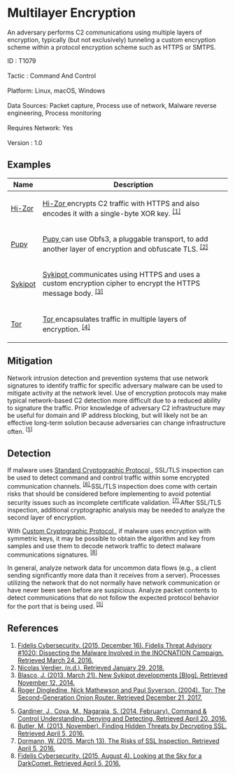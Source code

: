 <div class="container-fluid">
 <h1>
  Multilayer Encryption
 </h1>
 <div class="row">
  <div class="col-md-8 description-body">
   <p>
    An adversary performs C2 communications using multiple layers of encryption, typically (but not exclusively) tunneling a custom encryption scheme within a protocol encryption scheme such as HTTPS or SMTPS.
   </p>
  </div>
  <div class="col-md-4">
   <div class="card">
    <div class="card-body">
     <div class="card-data">
      <span class="h5 card-title">
       ID
      </span>
      : T1079
      <br/>
      <br/>
     </div>
     <div class="card-data">
      <span class="h5 card-title">
      </span>
     </div>
     <div class="card-data">
      <span class="h5 card-title">
       Tactic
      </span>
      : Command And Control
      <br/>
      <br/>
     </div>
     <div class="card-data">
      <span class="h5 card-title">
       Platform:
      </span>
      Linux, macOS, Windows
      <br/>
      <br/>
     </div>
     <div class="card-data">
      <span class="h5 card-title">
      </span>
     </div>
     <div class="card-data">
      <span class="h5 card-title">
      </span>
     </div>
     <div class="card-data">
      <span class="h5 card-title">
       Data Sources:
      </span>
      Packet capture, Process use of network, Malware reverse engineering, Process monitoring
      <br/>
      <br/>
     </div>
     <div class="card-data">
      <span class="h5 card-title">
      </span>
     </div>
     <div class="card-data">
      <span class="h5 card-title">
       Requires Network:
      </span>
      Yes
      <br/>
      <br/>
     </div>
     <div class="card-data">
      <span class="h5 card-title">
      </span>
     </div>
     <div class="card-data">
      <span class="h5 card-title">
      </span>
     </div>
     <div class="card-data">
      <span class="h5 card-title">
      </span>
     </div>
     <div class="card-data">
      <span class="h5 card-title">
      </span>
     </div>
     <div class="card-data">
      <span class="h5 card-title">
       Version
      </span>
      : 1.0
     </div>
    </div>
   </div>
  </div>
 </div>
 <h2 class="pt-3" id="examples">
  Examples
 </h2>
 <table class="table table-bordered table-light mt-2">
  <thead>
   <tr>
    <th scope="col">
     Name
    </th>
    <th scope="col">
     Description
    </th>
   </tr>
  </thead>
  <tbody class="bg-white">
   <tr>
    <td>
     <a href="https://attack.mitre.org/software/S0087">
      Hi-Zor
     </a>
    </td>
    <td>
     <p>
      <a href="https://attack.mitre.org/software/S0087">
       Hi-Zor
      </a>
      encrypts C2 traffic with HTTPS and also encodes it with a single-byte XOR key.
      <span class="scite-citeref-number" data-reference="Fidelis INOCNATION" id="scite-ref-1-a" onclick="scrollToRef('scite-1')">
       <sup>
        <a aria-describedby="qtip-0" data-hasqtip="0" href="https://www.fidelissecurity.com/sites/default/files/FTA_1020_Fidelis_Inocnation_FINAL_0.pdf" target="_blank">
         [1]
        </a>
       </sup>
      </span>
     </p>
    </td>
   </tr>
   <tr>
    <td>
     <a href="https://attack.mitre.org/software/S0192">
      Pupy
     </a>
    </td>
    <td>
     <p>
      <a href="https://attack.mitre.org/software/S0192">
       Pupy
      </a>
      can use Obfs3, a pluggable transport, to add another layer of encryption and obfuscate TLS.
      <span class="scite-citeref-number" data-reference="GitHub Pupy" id="scite-ref-2-a" onclick="scrollToRef('scite-2')">
       <sup>
        <a aria-describedby="qtip-1" data-hasqtip="1" href="https://github.com/n1nj4sec/pupy" target="_blank">
         [2]
        </a>
       </sup>
      </span>
     </p>
    </td>
   </tr>
   <tr>
    <td>
     <a href="https://attack.mitre.org/software/S0018">
      Sykipot
     </a>
    </td>
    <td>
     <p>
      <a href="https://attack.mitre.org/software/S0018">
       Sykipot
      </a>
      communicates using HTTPS and uses a custom encryption cipher to encrypt the HTTPS message body.
      <span class="scite-citeref-number" data-reference="Blasco 2013" id="scite-ref-3-a" onclick="scrollToRef('scite-3')">
       <sup>
        <a aria-describedby="qtip-2" data-hasqtip="2" href="http://www.alienvault.com/open-threat-exchange/blog/new-sykipot-developments" target="_blank">
         [3]
        </a>
       </sup>
      </span>
     </p>
    </td>
   </tr>
   <tr>
    <td>
     <a href="https://attack.mitre.org/software/S0183">
      Tor
     </a>
    </td>
    <td>
     <p>
      <a href="https://attack.mitre.org/software/S0183">
       Tor
      </a>
      encapsulates traffic in multiple layers of encryption.
      <span class="scite-citeref-number" data-reference="Dingledine Tor The Second-Generation Onion Router" id="scite-ref-4-a" onclick="scrollToRef('scite-4')">
       <sup>
        <a aria-describedby="qtip-3" data-hasqtip="3" href="http://www.dtic.mil/dtic/tr/fulltext/u2/a465464.pdf" target="_blank">
         [4]
        </a>
       </sup>
      </span>
     </p>
    </td>
   </tr>
  </tbody>
 </table>
 <h2 class="pt-3" id="mitigation">
  Mitigation
 </h2>
 <p>
  Network intrusion detection and prevention systems that use network signatures to identify traffic for specific adversary malware can be used to mitigate activity at the network level. Use of encryption protocols may make typical network-based C2 detection more difficult due to a reduced ability to signature the traffic. Prior knowledge of adversary C2 infrastructure may be useful for domain and IP address blocking, but will likely not be an effective long-term solution because adversaries can change infrastructure often.
  <span class="scite-citeref-number" data-reference="University of Birmingham C2" id="scite-ref-5-a">
   <sup>
    <a aria-describedby="qtip-4" data-hasqtip="4" href="https://arxiv.org/ftp/arxiv/papers/1408/1408.1136.pdf" target="_blank">
     [5]
    </a>
   </sup>
  </span>
 </p>
 <h2 class="pt-3" id="detection">
  Detection
 </h2>
 <p>
  If malware uses
  <a href="https://attack.mitre.org/techniques/T1032">
   Standard Cryptographic Protocol
  </a>
  , SSL/TLS inspection can be used to detect command and control traffic within some encrypted communication channels.
  <span class="scite-citeref-number" data-reference="SANS Decrypting SSL" id="scite-ref-6-a">
   <sup>
    <a aria-describedby="qtip-5" data-hasqtip="5" href="http://www.sans.org/reading-room/whitepapers/analyst/finding-hidden-threats-decrypting-ssl-34840" target="_blank">
     [6]
    </a>
   </sup>
  </span>
  SSL/TLS inspection does come with certain risks that should be considered before implementing to avoid potential security issues such as incomplete certificate validation.
  <span class="scite-citeref-number" data-reference="SEI SSL Inspection Risks" id="scite-ref-7-a">
   <sup>
    <a aria-describedby="qtip-6" data-hasqtip="6" href="https://insights.sei.cmu.edu/cert/2015/03/the-risks-of-ssl-inspection.html" target="_blank">
     [7]
    </a>
   </sup>
  </span>
  After SSL/TLS inspection, additional cryptographic analysis may be needed to analyze the second layer of encryption.
 </p>
 <p>
  With
  <a href="https://attack.mitre.org/techniques/T1024">
   Custom Cryptographic Protocol
  </a>
  , if malware uses encryption with symmetric keys, it may be possible to obtain the algorithm and key from samples and use them to decode network traffic to detect malware communications signatures.
  <span class="scite-citeref-number" data-reference="Fidelis DarkComet" id="scite-ref-8-a">
   <sup>
    <a aria-describedby="qtip-7" data-hasqtip="7" href="https://www.fidelissecurity.com/sites/default/files/FTA_1018_looking_at_the_sky_for_a_dark_comet.pdf" target="_blank">
     [8]
    </a>
   </sup>
  </span>
 </p>
 <p>
  In general, analyze network data for uncommon data flows (e.g., a client sending significantly more data than it receives from a server). Processes utilizing the network that do not normally have network communication or have never been seen before are suspicious. Analyze packet contents to detect communications that do not follow the expected protocol behavior for the port that is being used.
  <span class="scite-citeref-number" data-reference="University of Birmingham C2" id="scite-ref-5-a">
   <sup>
    <a aria-describedby="qtip-4" data-hasqtip="4" href="https://arxiv.org/ftp/arxiv/papers/1408/1408.1136.pdf" target="_blank">
     [5]
    </a>
   </sup>
  </span>
 </p>
 <h2 class="pt-3" id="references">
  References
 </h2>
 <div class="row">
  <div class="col">
   <ol>
    <li>
     <span class="scite-citation" id="scite-1">
      <span class="scite-citation-text">
       <a class="external text" href="https://www.fidelissecurity.com/sites/default/files/FTA_1020_Fidelis_Inocnation_FINAL_0.pdf" name="scite-1" rel="nofollow" target="_blank">
        Fidelis Cybersecurity. (2015, December 16). Fidelis Threat Advisory #1020: Dissecting the Malware Involved in the INOCNATION Campaign. Retrieved March 24, 2016.
       </a>
      </span>
     </span>
    </li>
    <li>
     <span class="scite-citation" id="scite-2">
      <span class="scite-citation-text">
       <a class="external text" href="https://github.com/n1nj4sec/pupy" name="scite-2" rel="nofollow" target="_blank">
        Nicolas Verdier. (n.d.). Retrieved January 29, 2018.
       </a>
      </span>
     </span>
    </li>
    <li>
     <span class="scite-citation" id="scite-3">
      <span class="scite-citation-text">
       <a class="external text" href="http://www.alienvault.com/open-threat-exchange/blog/new-sykipot-developments" name="scite-3" rel="nofollow" target="_blank">
        Blasco, J. (2013, March 21). New Sykipot developments [Blog]. Retrieved November 12, 2014.
       </a>
      </span>
     </span>
    </li>
    <li>
     <span class="scite-citation" id="scite-4">
      <span class="scite-citation-text">
       <a class="external text" href="http://www.dtic.mil/dtic/tr/fulltext/u2/a465464.pdf" name="scite-4" rel="nofollow" target="_blank">
        Roger Dingledine, Nick Mathewson and Paul Syverson. (2004). Tor: The Second-Generation Onion Router. Retrieved December 21, 2017.
       </a>
      </span>
     </span>
    </li>
   </ol>
  </div>
  <div class="col">
   <ol start="5.0">
    <li>
     <span class="scite-citation" id="scite-5">
      <span class="scite-citation-text">
       <a class="external text" href="https://arxiv.org/ftp/arxiv/papers/1408/1408.1136.pdf" name="scite-5" rel="nofollow" target="_blank">
        Gardiner, J.,  Cova, M., Nagaraja, S. (2014, February). Command &amp; Control Understanding, Denying and Detecting. Retrieved April 20, 2016.
       </a>
      </span>
     </span>
    </li>
    <li>
     <span class="scite-citation" id="scite-6">
      <span class="scite-citation-text">
       <a class="external text" href="http://www.sans.org/reading-room/whitepapers/analyst/finding-hidden-threats-decrypting-ssl-34840" name="scite-6" rel="nofollow" target="_blank">
        Butler, M. (2013, November). Finding Hidden Threats by Decrypting SSL. Retrieved April 5, 2016.
       </a>
      </span>
     </span>
    </li>
    <li>
     <span class="scite-citation" id="scite-7">
      <span class="scite-citation-text">
       <a class="external text" href="https://insights.sei.cmu.edu/cert/2015/03/the-risks-of-ssl-inspection.html" name="scite-7" rel="nofollow" target="_blank">
        Dormann, W. (2015, March 13). The Risks of SSL Inspection. Retrieved April 5, 2016.
       </a>
      </span>
     </span>
    </li>
    <li>
     <span class="scite-citation" id="scite-8">
      <span class="scite-citation-text">
       <a class="external text" href="https://www.fidelissecurity.com/sites/default/files/FTA_1018_looking_at_the_sky_for_a_dark_comet.pdf" name="scite-8" rel="nofollow" target="_blank">
        Fidelis Cybersecurity. (2015, August 4). Looking at the Sky for a DarkComet. Retrieved April 5, 2016.
       </a>
      </span>
     </span>
    </li>
   </ol>
  </div>
 </div>
</div>

